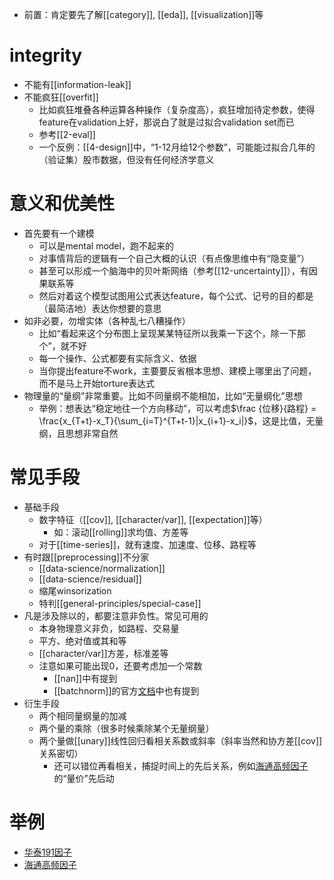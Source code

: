 - 前置：肯定要先了解[[category]], [[eda]], [[visualization]]等
# integrity
- 不能有[[information-leak]]
- 不能疯狂[[overfit]]
  - 比如疯狂堆叠各种运算各种操作（复杂度高），疯狂增加待定参数，使得feature在validation上好，那说白了就是过拟合validation set而已
  - 参考[[2-eval]]
  - 一个反例：[[4-design]]中，“1-12月给12个参数”，可能能过拟合几年的（验证集）股市数据，但没有任何经济学意义
# 意义和优美性
- 首先要有一个建模
  - 可以是mental model，跑不起来的
  - 对事情背后的逻辑有一个自己大概的认识（有点像思维中有“隐变量”）
  - 甚至可以形成一个脑海中的贝叶斯网络（参考[[12-uncertainty]]），有因果联系等
  - 然后对着这个模型试图用公式表达feature，每个公式、记号的目的都是（最简洁地）表达你想要的意思
- 如非必要，勿增实体（各种乱七八糟操作）
  - 比如“看起来这个分布图上呈现某某特征所以我乘一下这个，除一下那个”，就不好
  - 每一个操作、公式都要有实际含义、依据
  - 当你提出feature不work，主要要反省根本思想、建模上哪里出了问题，而不是马上开始torture表达式
- 物理量的“量纲”非常重要。比如不同量纲不能相加，比如“无量纲化”思想
  - 举例：想表达“稳定地往一个方向移动”，可以考虑$\frac {位移}{路程} = \frac{x_{T+t}-x_T}{\sum_{i=T}^{T+t-1}|x_{i+1}-x_i|}$，这是比值，无量纲，且思想非常自然
# 常见手段
- 基础手段
  - 数字特征（[[cov]], [[character/var]], [[expectation]]等）
    - 如：滚动[[rolling]]求均值、方差等
  - 对于[[time-series]]，就有速度、加速度、位移、路程等
- 有时跟[[preprocessing]]不分家
  - [[data-science/normalization]]
  - [[data-science/residual]]
  - 缩尾winsorization
  - 特判[[general-principles/special-case]]
- 凡是涉及除以的，都要注意非负性。常见可用的
  - 本身物理意义非负，如路程、交易量
  - 平方、绝对值或其和等
  - [[character/var]]方差，标准差等
  - 注意如果可能出现0，还要考虑加一个常数
    - [[nan]]中有提到
    - [[batchnorm]]的官方[文档](https://pytorch.org/docs/stable/generated/torch.nn.BatchNorm2d.html)中也有提到
- 衍生手段
  - 两个相同量纲量的加减
  - 两个量的乘除（很多时候乘除某个无量纲量）
  - 两个量做[[unary]]线性回归看相关系数或斜率（斜率当然和协方差[[cov]]关系密切）
    - 还可以错位再看相关，捕捉时间上的先后关系，例如[海通高频因子](https://www.htsec.com/jfimg/colimg/upload/20181106/32441541468174586.pdf)的“量价”先后动
# 举例
- [华泰191因子](https://bigquant.com/community/t/topic/156537)
- [海通高频因子](https://www.htsec.com/jfimg/colimg/upload/20181106/32441541468174586.pdf)
